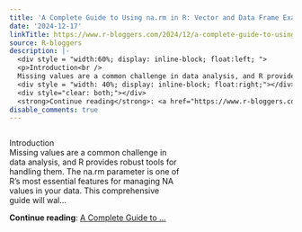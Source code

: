 ```yaml
---
title: 'A Complete Guide to Using na.rm in R: Vector and Data Frame Examples'
date: '2024-12-17'
linkTitle: https://www.r-bloggers.com/2024/12/a-complete-guide-to-using-na-rm-in-r-vector-and-data-frame-examples/
source: R-bloggers
description: |-
  <div style = "width:60%; display: inline-block; float:left; ">
  <p>Introduction<br />
  Missing values are a common challenge in data analysis, and R provides robust tools for handling them. The na.rm parameter is one of R’s most essential features for managing NA values in your data. This comprehensive guide will wal...</p></div>
  <div style = "width: 40%; display: inline-block; float:right;"></div>
  <div style="clear: both;"></div>
  <strong>Continue reading</strong>: <a href="https://www.r-bloggers.com/2024/12/a-complete-guide-to-using-na-rm-in-r-vector-and-data-frame-examples/">A Complete Guide to ...
disable_comments: true
---
```

<div style = "width:60%; display: inline-block; float:left; ">
<p>Introduction<br />
Missing values are a common challenge in data analysis, and R provides robust tools for handling them. The na.rm parameter is one of R’s most essential features for managing NA values in your data. This comprehensive guide will wal...</p></div>
<div style = "width: 40%; display: inline-block; float:right;"></div>
<div style="clear: both;"></div>
<strong>Continue reading</strong>: <a href="https://www.r-bloggers.com/2024/12/a-complete-guide-to-using-na-rm-in-r-vector-and-data-frame-examples/">A Complete Guide to ...